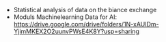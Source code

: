 - Statistical analysis of data on the biance exchange
- Moduls Machinelearning
Data for AI: https://drive.google.com/drive/folders/1N-xAUIDm-YjimMKEX2O2uunvPWsE4K8Y?usp=sharing
